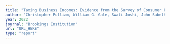 ```yaml
---
title: "Taxing Business Incomes: Evidence from the Survey of Consumer Finances"
author: "Christopher Pulliam, William G. Gale, Swati Joshi, John Sabelhaus"
year: 2022
journal: "Brookings Institution"
url: "URL_HERE"
type: "report"
---
```

